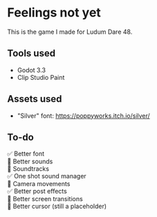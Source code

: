 # Feelings not yet

This is the game I made for Ludum Dare 48.


## Tools used

- Godot 3.3
- Clip Studio Paint


## Assets used

- "Silver" font: <https://poppyworks.itch.io/silver/>


## To-do

✅ Better font  
🔲 Better sounds  
🔲 Soundtracks  
✅ One shot sound manager  
🔲 Camera movements  
✅ Better post effects  
🔲 Better screen transitions  
🔲 Better cursor (still a placeholder)
